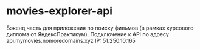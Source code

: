 # movies-explorer-api
Бэкенд часть для приложения по поиску фильмов (в рамках курсового диплома от ЯндексПрактикум).
Подключение к API по адресу api.mymovies.nomoredomains.xyz
IP: 51.250.10.165
